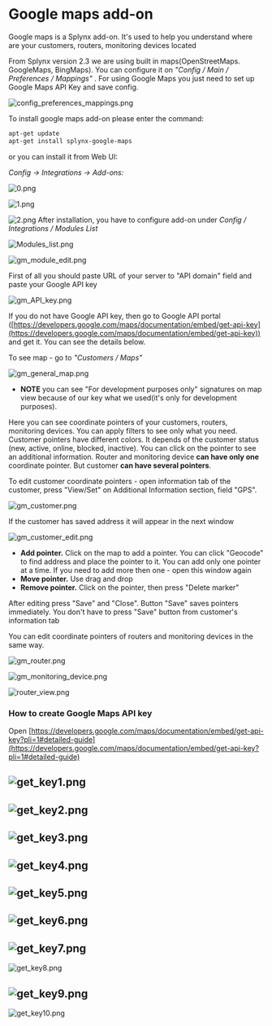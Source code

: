 Google maps add-on
==================

Google maps is a Splynx add-on. It's used to help you understand where are your customers, routers, monitoring devices located

From Splynx version 2.3 we are using built in maps(OpenStreetMaps. GoogleMaps, BingMaps). You can configure it on _"Config / Main / Preferences / Mappings"_ . For using Google Maps you just need to set up Google Maps API Key and save config.

![config_preferences_mappings.png](config_preferences_mappings.png)

To install google maps add-on please enter the command:

```bash
apt-get update
apt-get install splynx-google-maps
```
or you can install it from Web UI:

*Config -> Integrations -> Add-ons:*

![0.png](0.png)

![1.png](1.png)

![2.png](2.png)
After installation, you have to configure add-on under _Config / Integrations / Modules List_

![Modules_list.png](Modules_list.png)

![gm_module_edit.png](gm_module_edit.png)

First of all you should paste URL of your server to "API domain" field and paste your Google API key

![gm_API_key.png](gm_API_key.png)

If you do not have Google API key, then go to Google API portal ([https://developers.google.com/maps/documentation/embed/get-api-key](https://developers.google.com/maps/documentation/embed/get-api-key)) and get it. You can see the details below.

To see map - go to _"Customers / Maps"_

![gm_general_map.png](gm_general_map.png)
* **NOTE** you can see "For development purposes only" signatures on map view because of our key what we used(it's only for development purposes).

Here you can see coordinate pointers of your customers, routers, monitoring devices. You can apply filters to see only what you need. Customer pointers have different colors. It depends of the customer status (new, active, online, blocked, inactive). You can click on the pointer to see an additional information. Router and monitoring device **can have only one** coordinate pointer. But customer **can have several pointers**.

To edit customer coordinate pointers - open information tab of the customer, press "View/Set" on Additional Information section, field "GPS".

![gm_customer.png](gm_customer.png)

If the customer has saved address it will appear in the next window

![gm_customer_edit.png](gm_customer_edit.png)

* **Add pointer.** Click on the map to add a pointer. You can click "Geocode" to find address and place the pointer to it. You can add only one pointer at a time. If you need to add more then one - open this window again
* **Move pointer.** Use drag and drop
* **Remove pointer.** Click on the pointer, then press "Delete marker"

After editing press "Save" and "Close". Button "Save" saves pointers immediately. You don't have to press "Save" button from customer's information tab

You can edit coordinate pointers of routers and monitoring devices in the same way.

![gm_router.png](gm_router.png)

![gm_monitoring_device.png](gm_monitoring_device.png)

![router_view.png](router_view.png)

### How to create Google Maps API key

Open [https://developers.google.com/maps/documentation/embed/get-api-key?pli=1#detailed-guide](https://developers.google.com/maps/documentation/embed/get-api-key?pli=1#detailed-guide)

![get_key1.png](get_key1.png)
---
![get_key2.png](get_key2.png)
---
![get_key3.png](get_key3.png)
---
![get_key4.png](get_key4.png)
---
![get_key5.png](get_key5.png)
---
![get_key6.png](get_key6.png)
---
![get_key7.png](get_key7.png)
---
![get_key8.png](get_key8.png)

![get_key9.png](get_key9.png)
---
![get_key10.png](get_key10.png)
